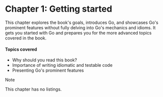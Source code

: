 # Chapter 1: Getting started

This chapter explores the book's goals, introduces Go, and showcases Go's prominent features without fully delving into Go's mechanics and idioms. It gets you started with Go and prepares you for the more advanced topics covered in the book.

#### Topics covered
- Why should you read this book?
- Importance of writing idiomatic and testable code
- Presenting Go's prominent features

> [!NOTE]
> This chapter has no listings.

